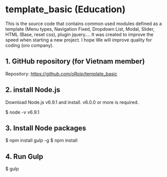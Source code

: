 # template_basic (Education)
This is the source code that contains common used modules defined as a template (Menu types, Navigation Fixed, Dropdown List, Modal, Slider, HTML (Base, reset css), plugin jquery.... It was created to improve the speed when starting a new project. I hope We will improve quality for coding (oro company).

## 1. GitHub repository (for Vietnam member)

Repository: https://github.com/oRojp/template_basic

## 2. install Node.js

Download Node.js v6.9.1 and install. v6.0.0 or more is required.

$ node -v
v6.9.1

## 3. Install Node packages

$ npm install gulp -g
$ npm install

## 4. Run Gulp

$ gulp

